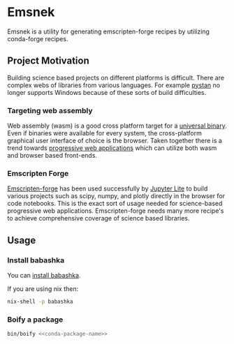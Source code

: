 # Emsnek

Emsnek is a utility for generating emscripten-forge recipes by utilizing conda-forge recipes.

## Project Motivation
Building science based projects on different platforms is difficult. There are complex webs of libraries from various languages. For example [pystan](https://github.com/stan-dev/pystan) no longer supports Windows because of these sorts of build difficulties. 

### Targeting web assembly
Web assembly (wasm) is a good cross platform target for a [universal binary](https://wasmer.io/posts/wasm-as-universal-binary-format-part-1-native-executables). Even if binaries were available for every system, the cross-platform graphical user interface of choice is the browser. Taken together there is a trend towards [progressive web applications](https://developer.mozilla.org/en-US/docs/Web/Progressive_web_apps/Guides/What_is_a_progressive_web_app) which can utilize both wasm and browser based front-ends. 

### Emscripten Forge
[Emscripten-forge](https://github.com/emscripten-forge/recipes) has been used successfully by [Jupyter Lite](https://blog.jupyter.org/mamba-meets-jupyterlite-88ef49ac4dc8) to build various projects such as scipy, numpy, and plotly directly in the browser for code notebooks. This is the exact sort of usage needed for science-based progressive web applications. Emscripten-forge needs many more recipe's to achieve comprehensive coverage of science based libraries.

## Usage

### Install babashka
You can [install babashka](https://github.com/babashka/babashka#installation).

If you are using nix then:
``` sh
nix-shell -p babashka
```

### Boify a package
``` sh
bin/boify <<conda-package-name>>
```

